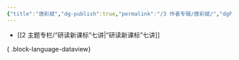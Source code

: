 ```yaml
---
{"title":"唐彩斌","dg-publish":true,"permalink":"/3 作者专辑/唐彩斌/","dgPassFrontmatter":true,"noteIcon":""}
---
```



- [[2 主题专栏/“研读新课标”七讲\|“研读新课标”七讲]]

{ .block-language-dataview}